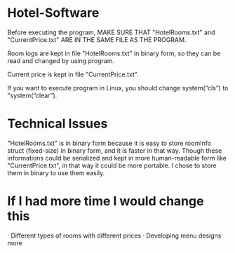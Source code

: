 # Hotel-Software

Before executing the program, MAKE SURE THAT "HotelRooms.txt" and "CurrentPrice.txt" ARE IN THE SAME FILE AS THE PROGRAM.

Room logs are kept in file "HotelRooms.txt" in binary form, so they can be read and changed by using program.

Current price is kept in file "CurrentPrice.txt". 

If you want to execute program in Linux, you should change system(“cls”) to "system(“clear”).

# Technical Issues

"HotelRooms.txt" is in binary form because it is easy to store roomInfo struct (fixed-size) in binary form, and it is faster in that way. Though these informations could be serialized and kept in more human-readable form like "CurrentPrice.txt", in that way it could be more portable. I chose to store them in binary to use them easily.

# If I had more time I would change this

· Different types of rooms with different prices
· Developing menu designs more
